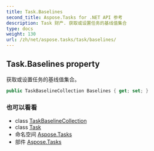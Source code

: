 ```yaml
---
title: Task.Baselines
second_title: Aspose.Tasks for .NET API 参考
description: Task 财产. 获取或设置任务的基线值集合
type: docs
weight: 130
url: /zh/net/aspose.tasks/task/baselines/
---
```

## Task.Baselines property

获取或设置任务的基线值集合。

```csharp
public TaskBaselineCollection Baselines { get; set; }
```

### 也可以看看

* class [TaskBaselineCollection](../../taskbaselinecollection/)
* class [Task](../)
* 命名空间 [Aspose.Tasks](../../task/)
* 部件 [Aspose.Tasks](../../../)


